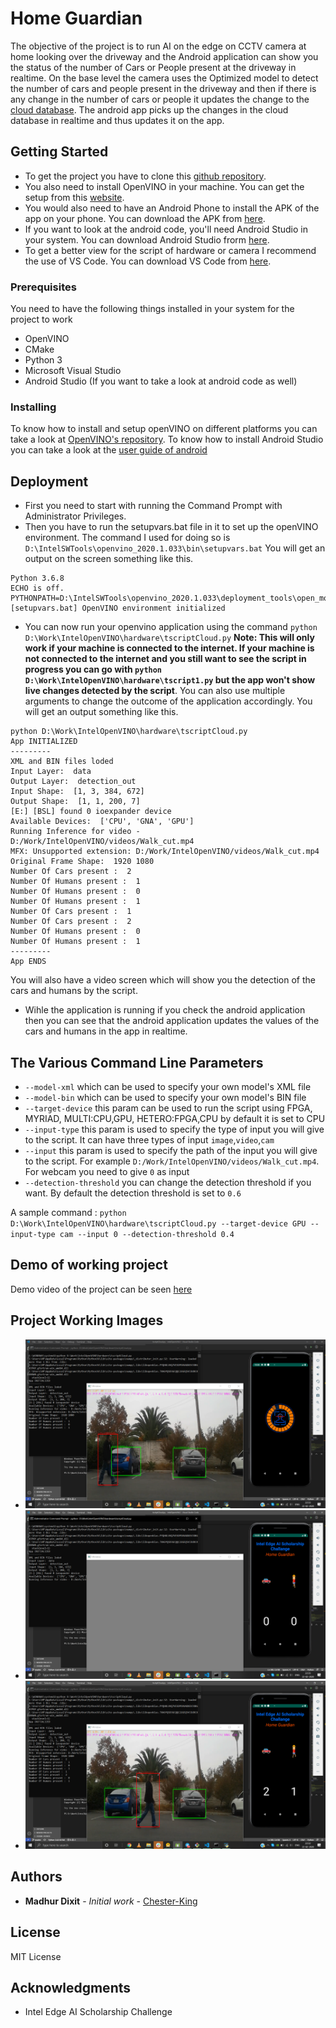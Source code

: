 # Home Guardian

The objective of the project is to run AI on the edge on CCTV camera at home looking over the driveway and the Android application can show you the status of the number of Cars or People present at the driveway in realtime. On the base level the camera uses the Optimized model to detect the number of cars and people present in the driveway and then if there is any change in the number of cars or people it updates the change to the [cloud database](https://firebase.google.com/). The android app picks up the changes in the cloud database in realtime and thus updates it on the app.

## Getting Started

- To get the project you have to clone this [github repository](https://github.com/Chester-King/Intel-Edge-AI-Scholarship-Project).
- You also need to install OpenVINO in your machine. You can get the setup from this [website](https://software.intel.com/en-us/openvino-toolkit/choose-download).
- You would also need to have an Android Phone to install the APK of the app on your phone. You can download the APK from [here](https://drive.google.com/open?id=1H7cvGGaIPwG5YxuqezwdjMZXCCbIObMg).
- If you want to look at the android code, you'll need Android Studio in your system. You can download Android Studio frorm [here](https://developer.android.com/studio).
- To get a better view for the script of hardware or camera I recommend the use of VS Code. You can download VS Code from [here](https://code.visualstudio.com/download).

### Prerequisites

You need to have the following things installed in your system for the project to work

- OpenVINO
- CMake
- Python 3
- Microsoft Visual Studio
- Android Studio (If you want to take a look at android code as well)

### Installing

To know how to install and setup openVINO on different platforms you can take a look at [OpenVINO's repository](https://github.com/opencv/dldt).
To know how to install Android Studio you can take a look at the [user guide of android](https://developer.android.com/studio/install)

## Deployment

- First you need to start with running the Command Prompt with Administrator Privileges.
- Then you have to run the setupvars.bat file in it to set up the openVINO environment.
  The command I used for doing so is `D:\IntelSWTools\openvino_2020.1.033\bin\setupvars.bat`
  You will get an output on the screen something like this.

```
Python 3.6.8
ECHO is off.
PYTHONPATH=D:\IntelSWTools\openvino_2020.1.033\deployment_tools\open_model_zoo\tools\accuracy_checker;D:\IntelSWTools\openvino_2020.1.033\python\python3.6;D:\IntelSWTools\openvino_2020.1.033\python\python3;D:\IntelSWTools\openvino_2020.1.033\deployment_tools\model_optimizer;
[setupvars.bat] OpenVINO environment initialized
```

- You can now run your openvino application using the command `python D:\Work\IntelOpenVINO\hardware\tscriptCloud.py` **Note: This will only work if your machine is connected to the internet. If your machine is not connected to the internet and you still want to see the script in progress you can go with `python D:\Work\IntelOpenVINO\hardware\tscript1.py` but the app won't show live changes detected by the script**. You can also use multiple arguments to change the outcome of the application accordingly. You will get an output something like this.

```
python D:\Work\IntelOpenVINO\hardware\tscriptCloud.py
App INITIALIZED
---------
XML and BIN files loded
Input Layer:  data
Output Layer:  detection_out
Input Shape:  [1, 3, 384, 672]
Output Shape:  [1, 1, 200, 7]
[E:] [BSL] found 0 ioexpander device
Available Devices:  ['CPU', 'GNA', 'GPU']
Running Inference for video - D:/Work/IntelOpenVINO/videos/Walk_cut.mp4
MFX: Unsupported extension: D:/Work/IntelOpenVINO/videos/Walk_cut.mp4
Original Frame Shape:  1920 1080
Number Of Cars present :  2
Number Of Humans present :  1
Number Of Humans present :  0
Number Of Humans present :  1
Number Of Cars present :  1
Number Of Cars present :  2
Number Of Humans present :  0
Number Of Humans present :  1
---------
App ENDS
```

You will also have a video screen which will show you the detection of the cars and humans by the script.

- Wihle the application is running if you check the android application then you can see that the android application updates the values of the cars and humans in the app in realtime.

## The Various Command Line Parameters

- `--model-xml` which can be used to specify your own model's XML file
- `--model-bin` which can be used to specify your own model's BIN file
- `--target-device` this param can be used to run the script using FPGA, MYRIAD, MULTI:CPU,GPU, HETERO:FPGA,CPU by default it is set to CPU
- `--input-type` this param is used to specify the type of input you will give to the script. It can have three types of input `image`,`video`,`cam`
- `--input` this param is used to specify the path of the input you will give to the script. For example `D:/Work/IntelOpenVINO/videos/Walk_cut.mp4`. For webcam you need to give `0` as input
- `--detection-threshold` you can change the detection threshold if you want. By default the detection threshold is set to `0.6`

A sample command : `python D:\Work\IntelOpenVINO\hardware\tscriptCloud.py --target-device GPU --input-type cam --input 0 --detection-threshold 0.4`

## Demo of working project

Demo video of the project can be seen [here](https://drive.google.com/open?id=1cIGan87kJsCDwkodEyu0BUJ7j49WNweL)

## Project Working Images

- ![Image 1](https://github.com/Chester-King/Intel-Edge-AI-Scholarship-Project/blob/master/project_images/IntelAppLoad.png)
- ![Image 2](https://github.com/Chester-King/Intel-Edge-AI-Scholarship-Project/blob/master/project_images/Inteledgeappstart.png)
- ![Image 3](https://github.com/Chester-King/Intel-Edge-AI-Scholarship-Project/blob/master/project_images/IntelProjectOutput.png)

## Authors

- **Madhur Dixit** - _Initial work_ - [Chester-King](https://github.com/Chester-King)

## License

MIT License

## Acknowledgments

- Intel Edge AI Scholarship Challenge

